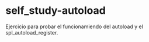 # self_study-autoload

Ejercicio para probar el funcionamiendo del autoload y el spl_autoload_register.
